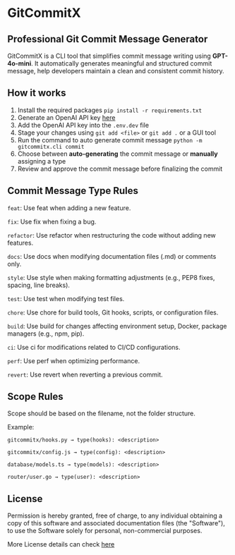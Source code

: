 # GitCommitX

## Professional Git Commit Message Generator
GitCommitX is a CLI tool that simplifies commit message writing using **GPT-4o-mini**. It automatically generates meaningful and structured commit message, help developers maintain a clean and consistent commit history.

## How it works
1. Install the required packages `pip install -r requirements.txt`
2. Generate an OpenAI API key [here](https://platform.openai.com/api-keys)
3. Add the OpenAI API key into the `.env.dev` file
4. Stage your changes using `git add <file>` or `git add .` or a GUI tool
5. Run the command to auto generate commit message `python -m gitcommitx.cli commit`
6. Choose between **auto-generating** the commit message or **manually** assigning a type
7. Review and approve the commit message before finalizing the commit

## Commit Message Type Rules

`feat`: Use feat when adding a new feature.

`fix`: Use fix when fixing a bug.

`refactor`: Use refactor when restructuring the code without adding new features.

`docs`: Use docs when modifying documentation files (.md) or comments only.

`style`: Use style when making formatting adjustments (e.g., PEP8 fixes, spacing, line breaks).

`test`: Use test when modifying test files.

`chore`: Use chore for build tools, Git hooks, scripts, or configuration files.

`build`: Use build for changes affecting environment setup, Docker, package managers (e.g., npm, pip).

`ci`: Use ci for modifications related to CI/CD configurations.

`perf`: Use perf when optimizing performance.

`revert`: Use revert when reverting a previous commit.

## Scope Rules

Scope should be based on the filename, not the folder structure.

Example:

`gitcommitx/hooks.py → type(hooks): <description>`

`gitcommitx/config.js → type(config): <description>`

`database/models.ts → type(models): <description>`

`router/user.go → type(user): <description>`

## License
Permission is hereby granted, free of charge, to any individual obtaining a copy
of this software and associated documentation files (the "Software"), to use the
Software solely for personal, non-commercial purposes.

More License details can check [here](https://github.com/mitchhuang777/GitCommitX?tab=License-1-ov-file)
